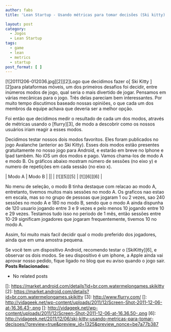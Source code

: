 ```yaml
---
author: fabs
title: 'Lean Startup - Usando métricas para tomar decisões (Ski kitty)'

layout: post
category:
  - Jogos
  - Lean Startup
tags:
  - game
  - lean
  - metrics
  - startup
post_format: [ ]
---
```

[![20111206-012036.jpg][2]][2]Logo que decidimos fazer o[ Ski Kitty ][2]para plataformas móveis, um dos primeiros desafios foi decidir, entre inúmeros modos de jogo, qual seria o mais divertido de jogar. Pensamos em várias mecânicas para o jogo. Três delas pareciam bem interessantes. Por muito tempo discutimos baseado nossas opiniões, o que cada um dos membros da equipe achava que deveria ser a melhor opção.

Foi então que decidimos medir o resultado de cada um dos modos, através de métricas usando o [flurry][3], de modo a descobrir como os nossos usuários iriam reagir a esses modos.

Decidimos testar nossos dois modos favoritos. Eles foram publicados no jogo Avalanche (anterior ao Ski Kitty). Esses dois modos estão presentes gratuitamente no nosso jogo para Android, e estarão em breve no Iphone e Ipad também. No iOS um dos modos e pago. Vamos chama-los de modo A e modo B. Os gráficos abaixo mostram número de sessões (no eixo y) e numero de repetições em cada sessão (no eixo x).

| Modo A      | Modo B      |
||
| [![][5]][5] | [![][6]][6] |

No menu de seleção, o modo B tinha destaque com relacao ao modo A, entretanto, tivemos muitos mais sessões no modo A. Os graficos nao estao em escala, mas so no grupo de pessoas que jogaram 1 ou 2 vezes, sao 240 sessões no modo A e 180 no modo B, sendo que o modo A ainda dispunha de 120 usuario jogando entre 3 e 9 vezes e pelo menos 10 jogando entre 10 e 29 vezes. Testamos tudo isso no periodo de 1 mês, então sessões entre 10-29 significam jogadores que jogaram frequentemente, tivemos 10 no modo A.

Assim, foi muito mais facil decidir qual o modo preferido dos jogadores, ainda que em uma amostra pequena.

Se você tem um dispositivo Android, recomendo testar o [SkiKitty][6], e observar os dois modos. Se seu dispositivo é um iphone, a Apple ainda vai aprovar nosso pedido, fique ligado no blog que eu aviso quando o jogo sair. 
**Posts Relacionados:** 
*   No related posts












 []: https://market.android.com/details?id=br.com.watermelongames.skikitty
 [2]: https://market.android.com/details?id=br.com.watermelongames.skikitty
 [3]: http://www.flurry.com/
 []: http://vidageek.net/wp-content/uploads/2011/12/Screen-Shot-2011-12-06-at-16.36.43-.png
 []: http://vidageek.net/wp-content/uploads/2011/12/Screen-Shot-2011-12-06-at-16.36.50-.png
 [6]: http://vidageek.net/2011/12/06/ski-kitty-usando-metricas-para-tomar-decisoes/?preview=true&preview_id=1325&preview_nonce=be7a77b387





